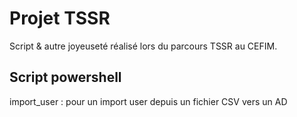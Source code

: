 # Projet TSSR
Script & autre joyeuseté réalisé lors du parcours TSSR au CEFIM.
## Script powershell
import_user : pour un import user depuis un fichier CSV vers un AD